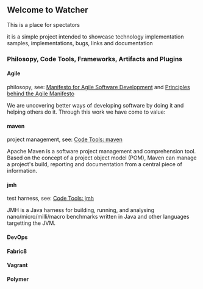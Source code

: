 ## Welcome to Watcher

This is a place for spectators

it is a simple project intended to showcase technology implementation samples, implementations, bugs, links and documentation

### Philosopy, Code Tools, Frameworks, Artifacts and Plugins

#### Agile
philosopy, see:
[Manifesto for Agile Software Development](http://agilemanifesto.org/) and [Principles behind the Agile Manifesto](http://agilemanifesto.org/principles.html)

We are uncovering better ways of developing
software by doing it and helping others do it.
Through this work we have come to value: 

#### maven
project management, see:
[Code Tools: maven](https://maven.apache.org/)  

  Apache Maven is a software project management and comprehension tool. Based on the concept of a project object model (POM), Maven can manage a project's build, reporting and documentation from a central piece of information.

#### jmh
test harness, see:
[Code Tools: jmh](http://openjdk.java.net/projects/code-tools/jmh/)

  JMH is a Java harness for building, running, and analysing nano/micro/milli/macro benchmarks written in Java and other languages targetting the JVM.

#### DevOps

#### Fabric8

#### Vagrant

#### Polymer

# ######################################

